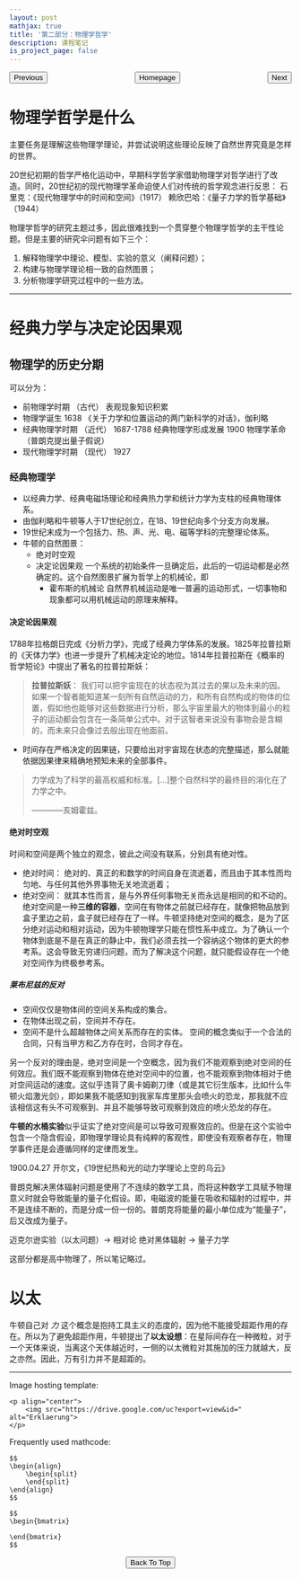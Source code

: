 ```yaml
---
layout: post
mathjax: true
title: '第二部分：物理学哲学'
description: 课程笔记
is_project_page: false
---
```


<p style="text-align:center;">
<button type="button" onclick="window.location.href='index.html';">Homepage</button>
<span style="float:left;"><button type="button" onclick="window.location.href='PartI.html';">Previous</button></span>
<span style="float:right;"><button type="button" onclick="window.location.href='PartIII.html';">Next</button></span>
</p>

# 物理学哲学是什么
主要任务是理解这些物理学理论，并尝试说明这些理论反映了自然世界究竟是怎样的世界。

20世纪初期的哲学严格化运动中，早期科学哲学家借助物理学对哲学进行了改造。同时，20世纪初的现代物理学革命迫使人们对传统的哲学观念进行反思：
石里克：《现代物理学中的时间和空间》（1917）
赖欣巴哈：《量子力学的哲学基础》（1944）

物理学哲学的研究主题过多，因此很难找到一个贯穿整个物理学哲学的主干性论题。但是主要的研究伞问题有如下三个：
1. 解释物理学中理论、模型、实验的意义（阐释问题）；
2. 构建与物理学理论相一致的自然图景；
3. 分析物理学研究过程中的一些方法。

***

# 经典力学与决定论因果观
## 物理学的历史分期
可以分为：
* 前物理学时期 （古代）
  表观现象知识积累
* 物理学诞生
  1638 《关于力学和位置运动的两门新科学的对话》，伽利略
* 经典物理学时期 （近代）
  1687-1788 经典物理学形成发展
  1900 物理学革命（普朗克提出量子假说）
* 现代物理学时期 （现代）
  1927
  
### 经典物理学
* 以经典力学、经典电磁场理论和经典热力学和统计力学为支柱的经典物理体系。
* 由伽利略和牛顿等人于17世纪创立，在18、19世纪向多个分支方向发展。
* 19世纪末成为一个包括力、热、声、光、电、磁等学科的完整理论体系。
* 牛顿的自然图景：
  * 绝对时空观
  * 决定论因果观
    一个系统的初始条件一旦确定后，此后的一切运动都是必然确定的。这个自然图景扩展为哲学上的机械论，即
    * 霍布斯的机械论
      自然界机械运动是唯一普遍的运动形式，一切事物和现象都可以用机械运动的原理来解释。

#### 决定论因果观
1788年拉格朗日完成《分析力学》，完成了经典力学体系的发展。1825年拉普拉斯的《天体力学》也进一步提升了机械决定论的地位。1814年拉普拉斯在《概率的哲学短论》中提出了著名的拉普拉斯妖：
> **拉普拉斯妖**： 我们可以把宇宙现在的状态视为其过去的果以及未来的因。如果一个智者能知道某一刻所有自然运动的力，和所有自然构成的物体的位置，假如他也能够对这些数据进行分析，那么宇宙里最大的物体到最小的粒子的运动都会包含在一条简单公式中。对于这智者来说没有事物会是含糊的，而未来只会像过去般出现在他面前。

* 时间存在严格决定的因果链，只要给出对宇宙现在状态的完整描述，那么就能依据因果律来精确地预知未来的全部事件。

> 力学成为了科学的最高权威和标准。\[...\]整个自然科学的最终目的溶化在了力学之中。
>
> ————亥姆霍兹。

#### 绝对时空观
时间和空间是两个独立的观念，彼此之间没有联系，分别具有绝对性。
* 绝对时间：
  绝对的、真正的和数学的时间自身在流逝着，而且由于其本性而均匀地、与任何其他外界事物无关地流逝着；
* 绝对空间：
  就其本性而言，是与外界任何事物无关而永远是相同的和不动的。绝对空间是一种**三维的容器**，空间在有物体之前就已经存在，就像把物品放到盒子里边之前，盒子就已经存在了一样。牛顿坚持绝对空间的概念，是为了区分绝对运动和相对运动，因为牛顿物理学只能在惯性系中成立。为了确认一个物体到底是不是在真正的静止中，我们必须去找一个容纳这个物体的更大的参考系。这会导致无穷递归问题，而为了解决这个问题，就只能假设存在一个绝对空间作为终极参考系。
  
##### 莱布尼兹的反对
* 空间仅仅是物体间的空间关系构成的集合。
* 在物体出现之前，空间并不存在。
* 空间不是什么超越物体之间关系而存在的实体。
空间的概念类似于一个合法的合同，只有当甲方和乙方存在时，合同才存在。 

另一个反对的理由是，绝对空间是一个空概念，因为我们不能观察到绝对空间的任何效应。我们既不能观察到物体在绝对空间中的位置，也不能观察到物体相对于绝对空间运动的速度。这似乎违背了奥卡姆剃刀律（或是其它衍生版本，比如什么牛顿火焰激光剑），即如果我不能感知到我家车库里那头会喷火的恐龙，那我就不应该相信这有头不可观察到、并且不能够导致可观察到效应的喷火恐龙的存在。

**牛顿的水桶实验**似乎证实了绝对空间是可以导致可观察效应的。但是在这个实验中包含一个隐含假设，即物理学理论具有纯粹的客观性，即使没有观察者存在，物理学事件还是会遵循同样的定律而发生。

1900.04.27 开尔文，《19世纪热和光的动力学理论上空的乌云》

普朗克解决黑体辐射问题是使用了不连续的数学工具，而将这种数学工具赋予物理意义时就会导致能量的量子化假设。即，电磁波的能量在吸收和辐射的过程中，并不是连续不断的，而是分成一份一份的。普朗克将能量的最小单位成为“能量子”，后又改成为量子。

迈克尔逊实验（以太问题）-> 相对论
绝对黑体辐射 -> 量子力学

这部分都是高中物理了，所以笔记略过。

# 以太
牛顿自己对 _力_ 这个概念是抱持工具主义的态度的，因为他不能接受超距作用的存在。所以为了避免超距作用，牛顿提出了**以太设想**：在星际间存在一种微粒，对于一个天体来说，当离这个天体越近时，一侧的以太微粒对其施加的压力就越大，反之亦然。因此，万有引力并不是超距的。

***

Image hosting template:

```
<p align="center">
    <img src="https://drive.google.com/uc?export=view&id=" alt="Erklaerung">
</p>
```

Frequently used mathcode:
```
$$
\begin{align}
    \begin{split}
    \end{split}
\end{align}
$$

$$
\begin{bmatrix}
       
\end{bmatrix}
$$

```

<p style="text-align:center;">
<button type="button" onclick="window.location.href='#top';">Back To Top</button>
<p>
